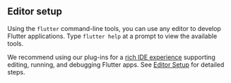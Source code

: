 ## Editor setup

Using the `flutter` command-line tools, you can use any editor to develop Flutter applications.
Type `flutter help` at a prompt to view the available tools.

We recommend using our plug-ins for a [rich IDE experience](/using-ide/) 
supporting editing, running, and debugging Flutter apps. See [Editor Setup](/get-started/editor/)
for detailed steps.
